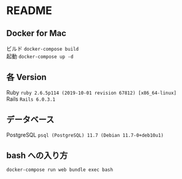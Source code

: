 # README

## Docker for Mac
ビルド `docker-compose build`  
起動 `docker-compose up -d`  

## 各 Version
Ruby `ruby 2.6.5p114 (2019-10-01 revision 67812) [x86_64-linux]`  
Rails `Rails 6.0.3.1`  

## データベース
PostgreSQL `psql (PostgreSQL) 11.7 (Debian 11.7-0+deb10u1)`  

## bash への入り方
`docker-compose run web bundle exec bash`  
